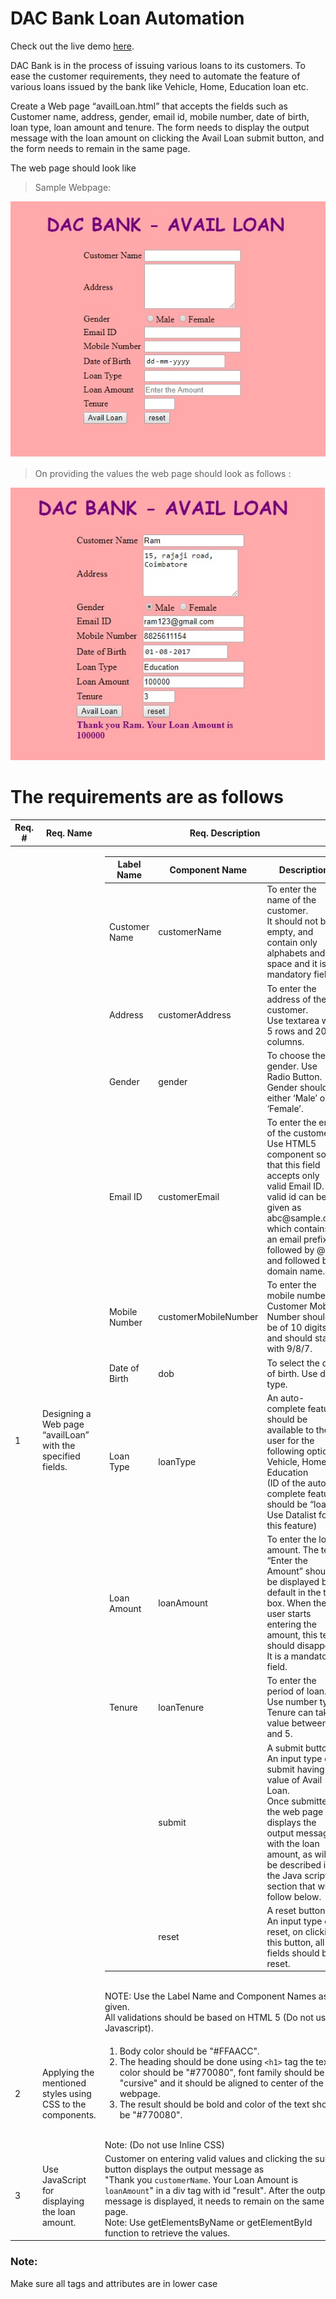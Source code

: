 # DAC Bank Loan Automation

Check out the live demo [here](https://dac-bank-loan-automation-ritam.glitch.me/).

DAC Bank is in the process of issuing various loans to its customers. To ease the customer requirements, they need to automate the feature of various loans issued by the bank like Vehicle, Home, Education loan etc.

Create a Web page “availLoan.html” that accepts the fields such as Customer name, address, gender, email id, mobile number, date of birth, loan type, loan amount and tenure. The form needs to display the output message with the loan amount on clicking the Avail Loan submit button, and the form needs to remain in the same page.

The web page should look like

> Sample Webpage:

![demo_1](demo_1.jpg)

> On providing the values the web page should look as follows :

![demo_2](demo_2.jpg)

# The requirements are as follows

<table>
<thead>
<tr>
<th>Req. #</th>
<th>Req. Name</th>
<th>Req. Description</th>
</tr>
</thead>
<tbody>
<tr>
<td>1</td>
<td>Designing a Web page “availLoan” with the specified fields.</td>
<td>
<table>
<thead>
<tr>
<th>Label Name</th>
<th>Component Name</th>
<th>Description</th>
</tr>
</thead>
<tbody>
<tr>
<td>Customer Name</td>
<td>customerName</td>
<td>To enter the name of the customer.<br>It should not be empty, and contain only alphabets and space  and it is a mandatory field</td>
</tr>
<tr>
<td>Address</td>
<td>customerAddress</td>
<td>To enter the address of the customer.<br>Use textarea with 5 rows and 20 columns.</td>
</tr>
<tr>
<td>Gender</td>
<td>gender</td>
<td>To choose the gender. Use Radio Button.<br>Gender should be either ‘Male’ or ‘Female’.</td>
</tr>
<tr>
<td>Email ID</td>
<td>customerEmail</td>
<td>To enter the email of the customer. Use HTML5 component so that this field accepts only valid Email ID. A valid id can be given as abc@sample.com which contains an email prefix, followed by @, and followed by a domain name.</td>
</tr>
<tr>
<td>Mobile Number</td>
<td>customerMobileNumber</td>
<td>To enter the mobile number.<br>Customer Mobile Number should be of 10 digits and should start with 9/8/7.<br></td>
</tr>
<tr>
<td>Date of Birth</td>
<td>dob</td>
<td>To select the date of birth. Use date type.</td>
</tr>
<tr>
<td>Loan Type</td>
<td>loanType</td>
<td>An auto-complete feature should be available to the user for the following options.<br>Vehicle, Home, Education<br>(ID of the auto-complete feature should be “loan”. Use Datalist for this feature)</td>
</tr>
<tr>
<td>Loan  Amount</td>
<td>loanAmount</td>
<td>To enter the loan amount. The text “Enter the Amount” should be displayed by default in the text box. When the user starts entering the amount, this text should disappear. It is a mandatory field.</td>
</tr>
<tr>
<td>Tenure</td>
<td>loanTenure</td>
<td>To enter the period of loan. Use number type.<br>Tenure can take a value between 1 and 5.</td>
</tr>
<tr>
<td></td>
<td>submit</td>
<td>A submit button. An input type of submit having a value of Avail Loan.<br>Once submitted, the web page displays the output message with the loan amount, as will be described in the Java script section that will follow below.</td>
</tr>
<tr>
<td></td>
<td>reset</td>
<td>A reset button. An input type of reset, on clicking this button, all fields should be reset.</td>
</tr>
</tbody>
</table>
<br>NOTE: Use the Label Name  and Component Names as given.<br>All validations should be based on HTML 5 (Do not use Javascript).</td>
</tr>
<tr>
<td>2</td>
<td>Applying the mentioned styles using CSS to the components.</td>
<td><ol>
<li>Body color should be &quot;#FFAACC&quot;.</li>
<li>The heading should be done using <code>&lt;h1&gt;</code> tag the text color should be &quot;#770080&quot;, font family should be &quot;cursive&quot; and it should be aligned to center of the webpage.</li>
<li>The result should be bold and color of the text should be &quot;#770080&quot;.</li>
</ol>
<br>Note: (Do not use Inline CSS)</td>
</tr>
<tr>
<td>3</td>
<td>Use JavaScript for displaying the loan amount.</td>
<td>Customer on entering valid values and clicking the submit button displays the output message as<br>&quot;Thank you <code>customerName</code>. Your Loan Amount is <code>loanAmount</code>&quot;  in a div tag with id  &quot;result&quot;. After the output message is displayed, it needs to remain on the same page.<br> Note: Use getElementsByName or getElementById function to retrieve the values.</td>
</tr>
</tbody>
</table>

### Note: 

Make sure all tags and attributes are in lower case
